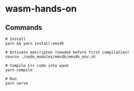 # wasm-hands-on

## Commands
```shell
# Install
yarn && yarn install:emsdk

# Activate emscripten (needed before first compilation)
source ./node_modules/emsdk/emsdk_env.sh

# Compile C++ code into wasm
yarn compile

# Run
yarn serve
```
